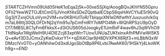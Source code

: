 $START$CZHVmn09Uld05HeK1oEqa2j5k+00xeSSjXq/AoogBQvJKhYN55GpruOFIi2YewWZTOJEtCmG1jJVnoKf4sSDeZQptbaIECbpS6qxHAVCYIuE5r90vQGg3jYZxnjOULoVym2VM+nv0KBHUlToR/TblqqxXN1eDNfwfhYJuszuoh/k0qm7aL66ttj30QLOFDrNj2qYm91u7pCmFntRY7oMPO4Mr+WQhRPSzU9pOyDCf7/MBSL8C1yFm6FkksX+d3iOUS605dJoogkyE1UmRxF4wav6hJ3qWVhO9TfdNqAx1WgWeIH9U4DlEZcj83xptWrrTUov/UNUaZUKfxinxAfhPMVwWI5K5Q+eAvf3D3JCmxZyKwDvkxrY1++qDX4CIar9jH8DVXPKX6Rjf3+mLBbN3xWDMzclVvGT0+yOANhilwOd3xdUgoSbOtBp9P6Lvbi7AwAK60/1HSkYj4LkoWKh9g==$END$